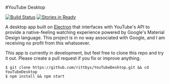 #YouTube Desktop

[![Build Status](https://travis-ci.org/rittbys/YouTubeDesktop.svg?branch=master)](https://travis-ci.org/rittbys/YouTubeDesktop) [![Stories in Ready](https://badge.waffle.io/rittbys/YouTubeDesktop.png?label=ready&title=Ready)](https://waffle.io/rittbys/YouTubeDesktop)

A desktop app built on [Electron](http://electron.atom.io) that interfaces with YouTube's API to provide a native-feeling watching experience powered by Google's Material Design language. This project is in no way associated with Google, and I am receiving no profit from this whatsoever.

This app is currently in development, but feel free to clone this repo and try it out. Please create a pull request if you fix or improve anything.

    $ git clone https://github.com/rittbys/YouTubeDesktop.git && cd YouTubeDesktop
    $ npm install && npm start
